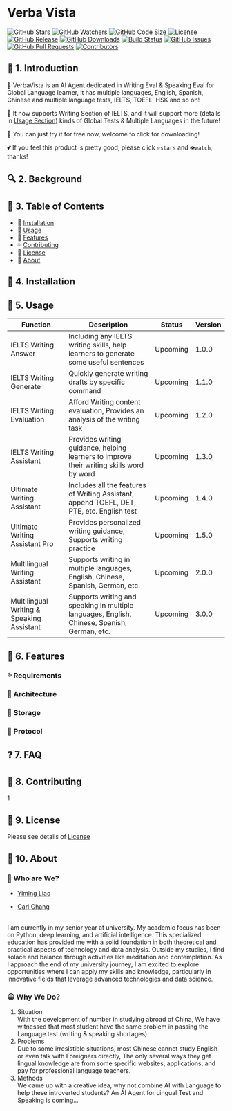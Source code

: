 # Verba Vista

[![GitHub Stars](https://img.shields.io/github/stars/Hooorus/verba-vista.svg)](https://github.com/Hooorus/verba-vista/stargazers)
[![GitHub Watchers](https://img.shields.io/github/watchers/Hooorus/verba-vista.svg?style=social)](https://github.com/Hooorus/verba-vista/watchers)
[![GitHub Code Size](https://img.shields.io/github/languages/code-size/Hooorus/verba-vista.svg)](https://github.com/Hooorus/verba-vista)
[![License](https://img.shields.io/badge/License-Apache%202.0-blue.svg)](LICENSE)
[![GitHub Release](https://img.shields.io/github/release/Hooorus/verba-vista.svg)](https://github.com/Hooorus/verba-vista/releases)
[![GitHub Downloads](https://img.shields.io/github/downloads/Hooorus/verba-vista/total.svg)](https://github.com/Hooorus/verba-vista/releases)
[![Build Status](https://travis-ci.org/Hooorus/verba-vista.svg?branch=main)](https://travis-ci.org/Hooorus/verba-vista)
[![GitHub Issues](https://img.shields.io/github/issues/Hooorus/verba-vista.svg)](https://github.com/Hooorus/verba-vista/issues)
[![GitHub Pull Requests](https://img.shields.io/github/issues-pr/yourusername/verba-vista.svg)](https://github.com/Hooorus/verba-vista/pulls)
[![Contributors](https://img.shields.io/github/contributors/Hooorus/verba-vista.svg)](https://github.com/Hooorus/verba-vista/graphs/contributors)

## 🧭 1. Introduction

🤖 VerbaVista is an AI Agent dedicated in Writing Eval &amp; Speaking Eval for Global Language learner, it has multiple
languages, English, Spanish, Chinese and multiple language tests, IELTS, TOEFL, HSK and so on!

🥳 It now supports Writing Section of IELTS, and it will support more (details in [Usage Section](#usage)) kinds of Global Tests & Multiple Languages in the future!

💪 You can just try it for free now, welcome to click for downloading!

💕 If you feel this product is pretty good, please click `⭐stars` and `👁️watch`, thanks!

## 🔍 2. Background


## 🧇 3. Table of Contents

- 💾 [Installation](#installation)
- 🫧 [Usage](#usage)
- 🎉 [Features](#features)
- 💦 [Contributing](#contributing)
- 🧾 [License](#license)
- 🔰 [About](#about)

## 💾 4. Installation



## 🚀 5. Usage

| Function                                  | Description                                                                                  | Status     | Version |
|-------------------------------------------|----------------------------------------------------------------------------------------------|------------|---------|
| IELTS Writing Answer                      | Including any IELTS writing skills, help learners to generate some useful sentences          | Upcoming   | 1.0.0   |
| IELTS Writing Generate                    | Quickly generate writing drafts by specific command                                          | Upcoming   | 1.1.0   |
| IELTS Writing Evaluation                  | Afford Writing content evaluation, Provides an analysis of the writing task                  | Upcoming   | 1.2.0   |
| IELTS Writing Assistant                   | Provides writing guidance, helping learners to improve their writing skills word by word     | Upcoming   | 1.3.0   |
| Ultimate Writing Assistant                | Includes all the features of Writing Assistant, append TOEFL, DET, PTE, etc. English test    | Upcoming   | 1.4.0   |
| Ultimate Writing Assistant Pro            | Provides personalized writing guidance, Supports writing practice                            | Upcoming   | 1.5.0   |
| Multilingual Writing Assistant            | Supports writing in multiple languages, English, Chinese, Spanish, German, etc.              | Upcoming   | 2.0.0   |
| Multilingual Writing & Speaking Assistant | Supports writing and speaking in multiple languages, English, Chinese, Spanish, German, etc. | Upcoming   | 3.0.0   |

## 🎉 6. Features
### 💦 Requirements
### 🗽 Architecture
### 🫧 Storage
### 📨 Protocol


## ❓ 7. FAQ

## 🤝 8. Contributing

1

## 🧾 9. License

Please see details of [License](https://img.shields.io/badge/License-Apache%202.0-blue.svg)

## 🔰 10. About
### 🤟 Who are We?
- [Yiming Liao](https://github.com/yiming-leo)

- [Carl Chang](https://github.com/zhangthird)
<br>
I am currently in my senior year at university. 
My academic focus has been on Python, deep learning, and artificial intelligence. 
This specialized education has provided me with a solid foundation in both theoretical and practical aspects of technology and data analysis. 
Outside my studies, I find solace and balance through activities like meditation and contemplation. 
As I approach the end of my university journey, I am excited to explore opportunities where I can apply my skills and knowledge, particularly in innovative fields that leverage advanced technologies and data science.

### 😀 Why We Do?
1. Situation<br>
With the development of number in studying abroad of China, We have witnessed that most
student have the same problem in passing the Language test (writing & speaking shortages).
2. Problems<br>
Due to some irresistible situations, most Chinese cannot study English or even talk with Foreigners directly,
The only several ways they get lingual knowledge are from some specific websites, applications, and pay for professional language teachers.
3. Methods<br>
We came up with a creative idea, why not combine AI with Language to help these introverted students?
An AI Agent for Lingual Test and Speaking is coming...
